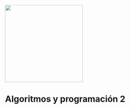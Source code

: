 <img width="256" src="https://www.icesi.edu.co/launiversidad/images/La_universidad/logo_icesi.png">

# Algoritmos y programación 2
